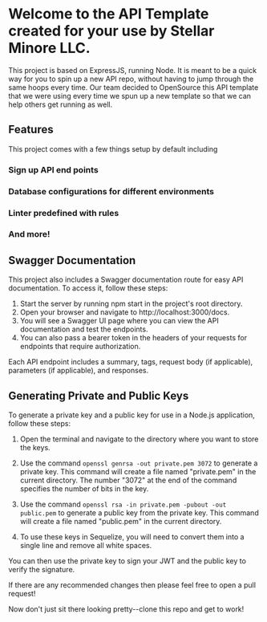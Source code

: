 # Welcome to the API Template created for your use by Stellar Minore LLC.

This project is based on ExpressJS, running Node. It is meant to be a quick way for you to spin up a new API repo, without having to jump through the same hoops every time. Our team decided to OpenSource this API template that we were using every time we spun up a new template so that we can help others get running as well.

## Features

This project comes with a few things setup by default including

### Sign up API end points
### Database configurations for different environments
### Linter predefined with rules
### And more!

## Swagger Documentation

This project also includes a Swagger documentation route for easy API documentation. To access it, follow these steps:

1. Start the server by running npm start in the project's root directory.
2. Open your browser and navigate to http://localhost:3000/docs.
3. You will see a Swagger UI page where you can view the API documentation and test the endpoints.
4. You can also pass a bearer token in the headers of your requests for endpoints that require authorization.

Each API endpoint includes a summary, tags, request body (if applicable), parameters (if applicable), and responses.

## Generating Private and Public Keys

To generate a private key and a public key for use in a Node.js application, follow these steps:

1. Open the terminal and navigate to the directory where you want to store the keys.

2. Use the command `openssl genrsa -out private.pem 3072` to generate a private key. This command will create a file named "private.pem" in the current directory. The number "3072" at the end of the command specifies the number of bits in the key.

3. Use the command `openssl rsa -in private.pem -pubout -out public.pem` to generate a public key from the private key. This command will create a file named "public.pem" in the current directory.

4. To use these keys in Sequelize, you will need to convert them into a single line and remove all white spaces.

You can then use the private key to sign your JWT and the public key to verify the signature.


If there are any recommended changes then please feel free to open a pull request!

Now don't just sit there looking pretty--clone this repo and get to work!
